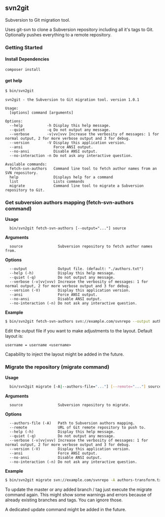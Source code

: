 ## svn2git
Subversion to Git migration tool.

Uses git-svn to clone a Subversion repository including all it's tags to Git.
Optionally pushes everything to a remote repository.

### Getting Started

#### Install Dependencies
```composer install```

#### get help
```bash
$ bin/svn2git
```

```
svn2git - the Subversion to Git migration tool. version 1.0.1

Usage:
  [options] command [arguments]

Options:
  --help           -h Display this help message.
  --quiet          -q Do not output any message.
  --verbose        -v|vv|vvv Increase the verbosity of messages: 1 for normal output, 2 for more verbose output and 3 for debug.
  --version        -V Display this application version.
  --ansi              Force ANSI output.
  --no-ansi           Disable ANSI output.
  --no-interaction -n Do not ask any interactive question.

Available commands:
  fetch-svn-authors   Command line tool to fetch author names from an SVN repository.
  help                Displays help for a command
  list                Lists commands
  migrate             Command line tool to migrate a Subversion repository to Git.
```

### Get subversion authors mapping (fetch-svn-authors command)

**Usage**
```
  bin/svn2git fetch-svn-authors [--output="..."] source
```
**Arguments**
```
  source                Subversion repository to fetch author names from.
```

**Options**
```
  --output              Output file. (default: "./authors.txt")
  --help (-h)           Display this help message.
  --quiet (-q)          Do not output any message.
  --verbose (-v|vv|vvv) Increase the verbosity of messages: 1 for normal output, 2 for more verbose output and 3 for debug.
  --version (-V)        Display this application version.
  --ansi                Force ANSI output.
  --no-ansi             Disable ANSI output.
  --no-interaction (-n) Do not ask any interactive question.
```

**Example**
```bash
$ bin/svn2git fetch-svn-authors svn://example.com/svnrepo --output authors-tranform.txt
```

Edit the output file if you want to make adjustments to the layout. Default layout is:
```
username = username <username>
```
Capability to inject the layout might be added in the future.


### Migrate the repository (migrate command)

**Usage**
```bash
  bin/svn2git migrate [-A|--authors-file="..."] [--remote="..."] source
```

**Arguments**
```
  source                Subversion repository to migrate.
```

**Options**
```
  --authors-file (-A)   Path to Subversion authors mapping.
  --remote              URL of Git remote repository to push to.
  --help (-h)           Display this help message.
  --quiet (-q)          Do not output any message.
  --verbose (-v|vv|vvv) Increase the verbosity of messages: 1 for normal output, 2 for more verbose output and 3 for debug.
  --version (-V)        Display this application version.
  --ansi                Force ANSI output.
  --no-ansi             Disable ANSI output.
  --no-interaction (-n) Do not ask any interactive question.
```

**Example**
```bash
$ bin/svn2git migrate svn://example.com/svnrepo -A authors-transform.txt --remote=git@github.com:user/remoterepo.git
```

To update the master or any added branch / tag just execute the migrate command again.
This might show some warnings and errors because of already existing branches and tags. You can ignore those.

A dedicated update command might be added in the future.
